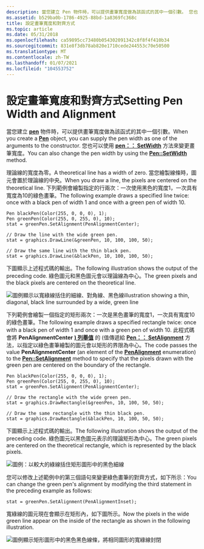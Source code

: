 ```yaml
---
description: 當您建立 Pen 物件時，可以提供畫筆寬度做為該函式的其中一個引數。 您也可以使用 Pen：： SetWidth 方法來變更畫筆寬度。
ms.assetid: b529ba0b-1786-4925-88bd-1a8369fc368c
title: 設定畫筆寬度和對齊方式
ms.topic: article
ms.date: 05/31/2018
ms.openlocfilehash: ca59895cc73480b054302091342c8f8f4f410b34
ms.sourcegitcommit: 831e8f3db78ab820e1710cede244553c70e50500
ms.translationtype: MT
ms.contentlocale: zh-TW
ms.lasthandoff: 01/07/2021
ms.locfileid: "104553752"
---
```

# <a name="setting-pen-width-and-alignment"></a><span data-ttu-id="dc15c-104">設定畫筆寬度和對齊方式</span><span class="sxs-lookup"><span data-stu-id="dc15c-104">Setting Pen Width and Alignment</span></span>

<span data-ttu-id="dc15c-105">當您建立 [**pen**](/windows/desktop/api/gdipluspen/nl-gdipluspen-pen) 物件時，可以提供畫筆寬度做為該函式的其中一個引數。</span><span class="sxs-lookup"><span data-stu-id="dc15c-105">When you create a [**Pen**](/windows/desktop/api/gdipluspen/nl-gdipluspen-pen) object, you can supply the pen width as one of the arguments to the constructor.</span></span> <span data-ttu-id="dc15c-106">您也可以使用 [**pen：： SetWidth**](/windows/desktop/api/Gdipluspen/nf-gdipluspen-pen-setwidth) 方法來變更畫筆寬度。</span><span class="sxs-lookup"><span data-stu-id="dc15c-106">You can also change the pen width by using the [**Pen::SetWidth**](/windows/desktop/api/Gdipluspen/nf-gdipluspen-pen-setwidth) method.</span></span>

<span data-ttu-id="dc15c-107">理論線的寬度為零。</span><span class="sxs-lookup"><span data-stu-id="dc15c-107">A theoretical line has a width of zero.</span></span> <span data-ttu-id="dc15c-108">當您繪製線條時，圖元會置於理論線的中央。</span><span class="sxs-lookup"><span data-stu-id="dc15c-108">When you draw a line, the pixels are centered on the theoretical line.</span></span> <span data-ttu-id="dc15c-109">下列範例會繪製指定的行兩次：一次使用黑色的寬度1，一次具有寬度為10的綠色畫筆。</span><span class="sxs-lookup"><span data-stu-id="dc15c-109">The following example draws a specified line twice: once with a black pen of width 1 and once with a green pen of width 10.</span></span>


```
Pen blackPen(Color(255, 0, 0, 0), 1);
Pen greenPen(Color(255, 0, 255, 0), 10);
stat = greenPen.SetAlignment(PenAlignmentCenter);

// Draw the line with the wide green pen.
stat = graphics.DrawLine(&greenPen, 10, 100, 100, 50);

// Draw the same line with the thin black pen.
stat = graphics.DrawLine(&blackPen, 10, 100, 100, 50);
```



<span data-ttu-id="dc15c-110">下圖顯示上述程式碼的輸出。</span><span class="sxs-lookup"><span data-stu-id="dc15c-110">The following illustration shows the output of the preceding code.</span></span> <span data-ttu-id="dc15c-111">綠色圖元和黑色圖元會以理論線為中心。</span><span class="sxs-lookup"><span data-stu-id="dc15c-111">The green pixels and the black pixels are centered on the theoretical line.</span></span>

![<span data-ttu-id="dc15c-112">圖例顯示以寬綠線括住的細線、對角線、黑色線</span><span class="sxs-lookup"><span data-stu-id="dc15c-112">illustration showing a thin, diagonal, black line surrounded by a wide, green line</span></span> ](images/pens1a.png)

<span data-ttu-id="dc15c-113">下列範例會繪製一個指定的矩形兩次：一次是黑色畫筆的寬度1，一次具有寬度10的綠色畫筆。</span><span class="sxs-lookup"><span data-stu-id="dc15c-113">The following example draws a specified rectangle twice: once with a black pen of width 1 and once with a green pen of width 10.</span></span> <span data-ttu-id="dc15c-114">此程式碼會將 **PenAlignmentCenter** [**) 列舉值**](/windows/desktop/api/Gdiplusenums/ne-gdiplusenums-penalignment) 的 (值傳遞給 [**Pen：： SetAlignment**](/windows/desktop/api/Gdipluspen/nf-gdipluspen-pen-setalignment) 方法，以指定以綠色畫筆繪製的圖元會以矩形的界限為中心。</span><span class="sxs-lookup"><span data-stu-id="dc15c-114">The code passes the value **PenAlignmentCenter** (an element of the [**PenAlignment**](/windows/desktop/api/Gdiplusenums/ne-gdiplusenums-penalignment) enumeration) to the [**Pen::SetAlignment**](/windows/desktop/api/Gdipluspen/nf-gdipluspen-pen-setalignment) method to specify that the pixels drawn with the green pen are centered on the boundary of the rectangle.</span></span>


```
Pen blackPen(Color(255, 0, 0, 0), 1);
Pen greenPen(Color(255, 0, 255, 0), 10);
stat = greenPen.SetAlignment(PenAlignmentCenter);

// Draw the rectangle with the wide green pen.
stat = graphics.DrawRectangle(&greenPen, 10, 100, 50, 50);

// Draw the same rectangle with the thin black pen.
stat = graphics.DrawRectangle(&blackPen, 10, 100, 50, 50);
```



<span data-ttu-id="dc15c-115">下圖顯示上述程式碼的輸出。</span><span class="sxs-lookup"><span data-stu-id="dc15c-115">The following illustration shows the output of the preceding code.</span></span> <span data-ttu-id="dc15c-116">綠色圖元以黑色圖元表示的理論矩形為中心。</span><span class="sxs-lookup"><span data-stu-id="dc15c-116">The green pixels are centered on the theoretical rectangle, which is represented by the black pixels.</span></span>

![圖例：以較大的綠線括住矩形圖形中的黑色細線](images/pens2.png)

<span data-ttu-id="dc15c-118">您可以修改上述範例中的第三個語句來變更綠色畫筆的對齊方式，如下所示：</span><span class="sxs-lookup"><span data-stu-id="dc15c-118">You can change the green pen's alignment by modifying the third statement in the preceding example as follows:</span></span>


```
stat = greenPen.SetAlignment(PenAlignmentInset);
```



<span data-ttu-id="dc15c-119">寬綠線的圖元現在會顯示在矩形內，如下圖所示。</span><span class="sxs-lookup"><span data-stu-id="dc15c-119">Now the pixels in the wide green line appear on the inside of the rectangle as shown in the following illustration.</span></span>

![圖例顯示矩形圖形中的黑色黑色線條，將相同圖形的寬綠線封閉](images/pens3.png)

 

 



